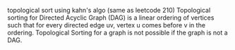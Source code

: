



topological sort using kahn's algo (same as leetcode 210)
Topological sorting for Directed Acyclic Graph (DAG) is a linear ordering of vertices such that for every directed edge uv, vertex u comes before v in the ordering. 
Topological Sorting for a graph is not possible if the graph is not a DAG.
